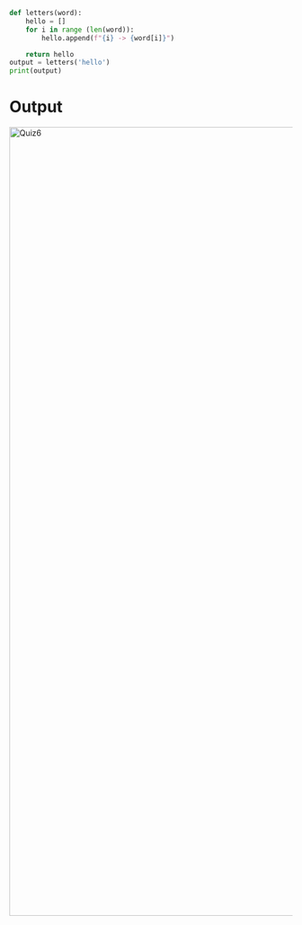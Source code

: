 ```py
def letters(word):
    hello = []
    for i in range (len(word)):
        hello.append(f"{i} -> {word[i]}")

    return hello
output = letters('hello')
print(output)
```

# Output
<img width="1404" alt="Quiz6" src="https://user-images.githubusercontent.com/82266864/144792635-2cba66b2-edc8-41a0-b143-a53af64267eb.png">

